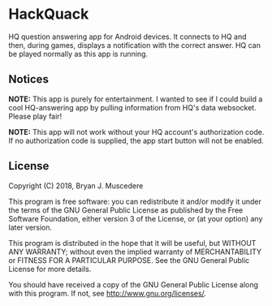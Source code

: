 # HackQuack
HQ question answering app for Android devices. It connects to HQ and then, during games, displays a notification with the correct answer. HQ can be played normally as this app is running.

## Notices
**NOTE:** This app is purely for entertainment. I wanted to see if I could build a cool HQ-answering app by pulling information from HQ's data websocket. Please play fair!

**NOTE:** This app will not work without your HQ account's authorization code. If no authorization code is supplied, the app start button will not be enabled.

## License
Copyright (C) 2018, Bryan J. Muscedere

This program is free software: you can redistribute it and/or modify it under the terms of the GNU General Public License as published by the Free Software Foundation, either version 3 of the License, or (at your option) any later version.

This program is distributed in the hope that it will be useful, but WITHOUT ANY WARRANTY; without even the implied warranty of MERCHANTABILITY or FITNESS FOR A PARTICULAR PURPOSE. See the GNU General Public License for more details.

You should have received a copy of the GNU General Public License along with this program. If not, see http://www.gnu.org/licenses/.

